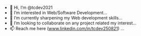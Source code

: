 - 👋 Hi, I’m @tcdev2021
- 👀 I’m interested in Web/Software Development...
- 🌱 I’m currently sharpening my Web development skills...
- 💞️ I’m looking to collaborate on any project related my interest...
- 📫 Reach me here (www.linkedin.com/in/tcdev250821) ...

<!---
tcdev2021/tcdev2021 is a ✨ special ✨ repository because its `README.md` (this file) appears on your GitHub profile.
You can click the Preview link to take a look at your changes.
--->
